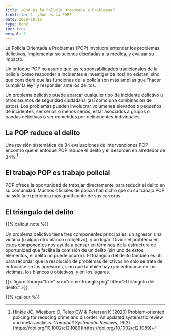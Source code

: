 ```yaml
---
title: ¿Qué es la Policía Orientada a Problemas?
linktitle: 1. ¿Qué es la POP?
date: 2020-10-16
type: book
toc: true
weight: 2
---
```


La Policía Orientada a Problemas (POP) involucra entender los problemas delictivos, implementar soluciones diseñadas a la medida, y evaluar su impacto.

Un enfoque POP no asume que las responsabilidades tradicionales de la policía (como responder a incidentes e investigar delitos) no existan, sino que considera que las funciones de la policía son más amplias que "hacer cumplir la ley" y responder ante los delitos.

Un problema delictivo puede abarcar cualquier tipo de incidente delictivo u otros asuntos de seguridad ciudadana (así como una combinación de estos). Los problemas pueden involucrar volúmenes elevados o pequeños de incidentes, ser serios o menos serios, estar asociados a grupos o bandas delictivas o ser cometidos por delincuentes individuales.

## La POP reduce el delito

Una revisión sistemática de 34 evaluaciones de intervenciones POP encontró que el enfoque POP reduce el delito y el desorden en alrededor de 34%.[^1]

[^1]: Hinkle JC, Wiesburd D, Telep CW & Petersen K (2020) Problem‐oriented policing for reducing crime and disorder: An updated systematic review and meta‐analysis. *Campbell Systematic Reviews*, *16*(2). [https://doi.org/10.1002/cl2.1089](https://doi.org/10.1002/cl2.1089)

## El trabajo POP es trabajo policial

POP ofrece la oportunidad de trabajar directamente para reducir el delito en su comunidad. Muchos oficiales de policía han dicho que su su trabajo POP ha sido la experiencia más gratificante de sus carreras.

## El triángulo del delito

{{% callout note %}}

Un problema delictivo tiene tres componentes principales: un agresor, una víctima (u algún otro blanco u objetivo), y un lugar. Dividir el problema en estos componentes nos ayuda a pensar en términos de la estructura de oportunidad que facilita la comisión de un delito (sin uno de estos elementos, el delito no puede ocurrir). El triángulo del delito también es útil para recordar que la resolución de problemas delictivos no solo se trata de enfocarse en los agresores, sino que también hay que enfocarse en las víctimas, los blancos u objetivos, y en los lugares.

{{< figure library="true" src="crime-triangle.png" title="El triángulo del delito." >}}

{{% /callout %}}
